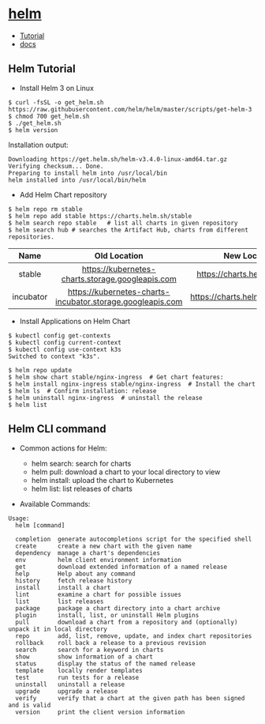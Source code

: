 # [helm](https://helm.sh/)
- [Tutorial](https://computingforgeeks.com/install-and-use-helm-3-on-kubernetes-cluster/)
- [docs](https://helm.sh/docs/)

## Helm Tutorial
- Install Helm 3 on Linux
```
$ curl -fsSL -o get_helm.sh https://raw.githubusercontent.com/helm/helm/master/scripts/get-helm-3
$ chmod 700 get_helm.sh
$ ./get_helm.sh
$ helm version
```
Installation output:
```
Downloading https://get.helm.sh/helm-v3.4.0-linux-amd64.tar.gz
Verifying checksum... Done.
Preparing to install helm into /usr/local/bin
helm installed into /usr/local/bin/helm
```

- Add Helm Chart repository
```
$ helm repo rm stable
$ helm repo add stable https://charts.helm.sh/stable
$ helm search repo stable   # list all charts in given repository
$ helm search hub # searches the Artifact Hub, charts from different repositories.
```
| Name	| Old Location |	New Location |
| :---: | :---: | :---: |
| stable |	https://kubernetes-charts.storage.googleapis.com |	https://charts.helm.sh/stable |
| incubator	| https://kubernetes-charts-incubator.storage.googleapis.com | https://charts.helm.sh/incubator |


-  Install Applications on Helm Chart
```
$ kubectl config get-contexts
$ kubectl config current-context
$ kubectl config use-context k3s
Switched to context "k3s".

$ helm repo update  
$ helm show chart stable/nginx-ingress  # Get chart features:
$ helm install nginx-ingress stable/nginx-ingress  # Install the chart
$ helm ls  # Confirm installation: release
$ helm uninstall nginx-ingress  # uninstall the release
$ helm list  
```

## Helm CLI command
- Common actions for Helm:
    - helm search:    search for charts
    - helm pull:      download a chart to your local directory to view
    - helm install:   upload the chart to Kubernetes
    - helm list:      list releases of charts
    
- Available Commands:
```
Usage:
  helm [command]

  completion  generate autocompletions script for the specified shell
  create      create a new chart with the given name
  dependency  manage a chart's dependencies
  env         helm client environment information
  get         download extended information of a named release
  help        Help about any command
  history     fetch release history
  install     install a chart
  lint        examine a chart for possible issues
  list        list releases
  package     package a chart directory into a chart archive
  plugin      install, list, or uninstall Helm plugins
  pull        download a chart from a repository and (optionally) unpack it in local directory
  repo        add, list, remove, update, and index chart repositories
  rollback    roll back a release to a previous revision
  search      search for a keyword in charts
  show        show information of a chart
  status      display the status of the named release
  template    locally render templates
  test        run tests for a release
  uninstall   uninstall a release
  upgrade     upgrade a release
  verify      verify that a chart at the given path has been signed and is valid
  version     print the client version information
```
